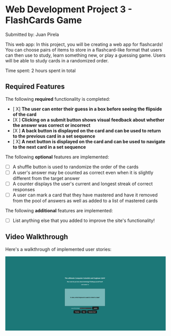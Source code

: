 # Web Development Project 3 - FlashCards Game

Submitted by: Juan Pirela

This web app: 
In this project, you will be creating a web app for flashcards! You can choose pairs of items to store in a flashcard-like format that users can then use to study, learn something new, or play a guessing game. Users will be able to study cards in a randomized order.



Time spent: 2 hours spent in total

## Required Features

The following **required** functionality is completed:

- [ X] **The user can enter their guess in a box before seeing the flipside of the card**
- [X ] **Clicking on a submit button shows visual feedback about whether the answer was correct or incorrect**
- [X ] **A back button is displayed on the card and can be used to return to the previous card in a set sequence**
- [ X] **A next button is displayed on the card and can be used to navigate to the next card in a set sequence**

The following **optional** features are implemented:

- [ ] A shuffle button is used to randomize the order of the cards
- [ ] A user's answer may be counted as correct even when it is slightly different from the target answer
- [ ] A counter displays the user's current and longest streak of correct responses
- [ ] A user can mark a card that they have mastered and have it removed from the pool of answers as well as added to a list of mastered cards

The following **additional** features are implemented:

* [ ] List anything else that you added to improve the site's functionality!

## Video Walkthrough

Here's a walkthrough of implemented user stories:

<img src='./src/assets/Project3.gif' title='Video Walkthrough' width='' alt='Video Walkthrough' />

